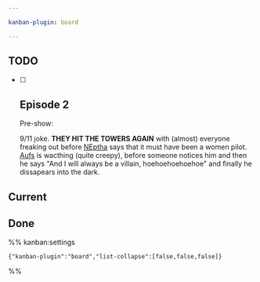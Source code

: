 ```yaml
---

kanban-plugin: board

---
```


## TODO

- [ ] ## Episode 2
	
	Pre-show:
	
	9/11 joke. **THEY HIT THE TOWERS AGAIN** with (almost) everyone freaking out before [NEptha](NEptha.md) says that it must have been a women pilot. [Aufs](Aufs.md) is wacthing (quite creepy), before someone notices him and then he says "And I will always be a villain, hoehoehoehoehoe" and finally he dissapears into the dark.


## Current



## Done





%% kanban:settings
```
{"kanban-plugin":"board","list-collapse":[false,false,false]}
```
%%